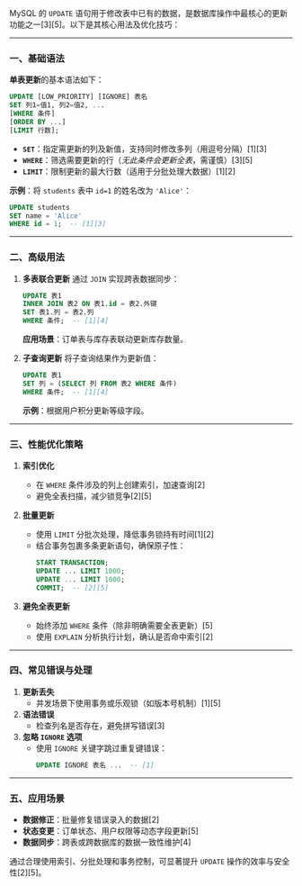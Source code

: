 MySQL 的 `UPDATE` 语句用于修改表中已有的数据，是数据库操作中最核心的更新功能之一[3][5]。以下是其核心用法及优化技巧：

---

### 一、基础语法
**单表更新**的基本语法如下：
```sql
UPDATE [LOW_PRIORITY] [IGNORE] 表名
SET 列1=值1, 列2=值2, ...
[WHERE 条件]
[ORDER BY ...]
[LIMIT 行数];
```
- **`SET`**：指定需更新的列及新值，支持同时修改多列（用逗号分隔）[1][3]
- **`WHERE`**：筛选需要更新的行（*无此条件会更新全表*，需谨慎）[3][5]
- **`LIMIT`**：限制更新的最大行数（适用于分批处理大数据）[1][2]

**示例**：将 `students` 表中 `id=1` 的姓名改为 `'Alice'`：
```sql
UPDATE students
SET name = 'Alice'
WHERE id = 1;  -- [1][3]
```

---

### 二、高级用法
1. **多表联合更新**
   通过 `JOIN` 实现跨表数据同步：
   ```sql
   UPDATE 表1
   INNER JOIN 表2 ON 表1.id = 表2.外键
   SET 表1.列 = 表2.列
   WHERE 条件;  -- [1][4]
   ```
   **应用场景**：订单表与库存表联动更新库存数量。

2. **子查询更新**
   将子查询结果作为更新值：
   ```sql
   UPDATE 表1
   SET 列 = (SELECT 列 FROM 表2 WHERE 条件)
   WHERE 条件;  -- [1][4]
   ```
   **示例**：根据用户积分更新等级字段。

---

### 三、性能优化策略
1. **索引优化**
   - 在 `WHERE` 条件涉及的列上创建索引，加速查询[2]
   - 避免全表扫描，减少锁竞争[2][5]

2. **批量更新**
   - 使用 `LIMIT` 分批次处理，降低事务锁持有时间[1][2]
   - 结合事务包裹多条更新语句，确保原子性：
     ```sql
     START TRANSACTION;
     UPDATE ... LIMIT 1000;
     UPDATE ... LIMIT 1000;
     COMMIT;  -- [2][5]
     ```

3. **避免全表更新**
   - 始终添加 `WHERE` 条件（除非明确需要全表更新）[5]
   - 使用 `EXPLAIN` 分析执行计划，确认是否命中索引[2]

---

### 四、常见错误与处理
1. **更新丢失**
   - 并发场景下使用事务或乐观锁（如版本号机制）[1][5]
2. **语法错误**
   - 检查列名是否存在，避免拼写错误[3]
3. **忽略 `IGNORE` 选项**
   - 使用 `IGNORE` 关键字跳过重复键错误：
     ```sql
     UPDATE IGNORE 表名 ...  -- [1]
     ```

---

### 五、应用场景
- **数据修正**：批量修复错误录入的数据[2]
- **状态变更**：订单状态、用户权限等动态字段更新[5]
- **数据同步**：跨表或跨数据库的数据一致性维护[4]

通过合理使用索引、分批处理和事务控制，可显著提升 `UPDATE` 操作的效率与安全性[2][5]。
